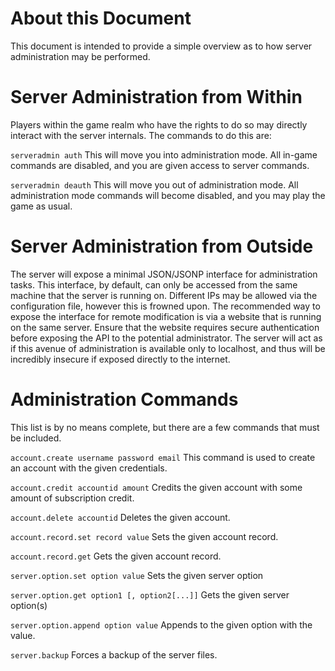 About this Document
====================

This document is intended to provide a simple overview as to how server administration may be performed.

Server Administration from Within
====================

Players within the game realm who have the rights to do so may directly interact with the server internals. The commands to do this are:

`serveradmin auth` This will move you into administration mode. All in-game commands are disabled, and you are given access to server commands.

`serveradmin deauth` This will move you out of administration mode. All administration mode commands will become disabled, and you may play the game as usual.

Server Administration from Outside
====================

The server will expose a minimal JSON/JSONP interface for administration tasks. This interface, by default, can only be accessed from the same machine that the server is running on. Different IPs may be allowed via the configuration file, however this is frowned upon. The recommended way to expose the interface for remote modification is via a website that is running on the same server. Ensure that the website requires secure authentication before exposing the API to the potential administrator. The server will act as if this avenue of administration is available only to localhost, and thus will be incredibly insecure if exposed directly to the internet.

Administration Commands
====================

This list is by no means complete, but there are a few commands that must be included.

`account.create username password email` This command is used to create an account with the given credentials.

`account.credit accountid amount` Credits the given account with some amount of subscription credit.

`account.delete accountid` Deletes the given account.

`account.record.set record value` Sets the given account record.

`account.record.get` Gets the given account record.

`server.option.set option value` Sets the given server option

`server.option.get option1 [, option2[...]]` Gets the given server option(s)

`server.option.append option value` Appends to the given option with the value.

`server.backup` Forces a backup of the server files.